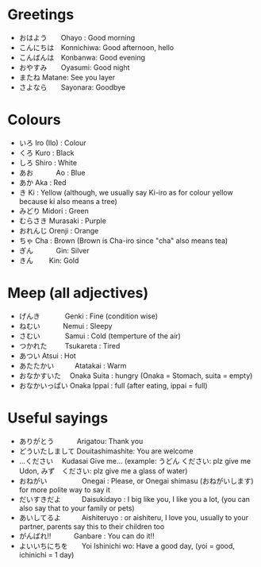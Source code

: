 # Greetings 
- おはよう　　Ohayo : Good morning 
- こんにちは　Konnichiwa: Good afternoon, hello
- こんばんは　Konbanwa: Good evening 
- おやすみ　　Oyasumi: Good night 
- またね     Matane: See you layer
- さよなら　　Sayonara: Goodbye

# Colours 
- いろ      Iro (Ilo) : Colour
- くろ      Kuro : Black
- しろ      Shiro : White 
- あお　　　 Ao : Blue
- あか      Aka : Red
- き        Ki : Yellow (although, we usually say Ki-iro as for colour yellow because ki also means a tree)
- みどり     Midori : Green
- むらさき   Murasaki : Purple 
- おれんじ   Orenji : Orange
- ちゃ      Cha : Brown (Brown is Cha-iro since "cha" also means tea)
- ぎん　　　 Gin: Silver
- きん　　   Kin: Gold 

# Meep (all adjectives) 
- げんき　  　 　Genki : Fine (condition wise) 
- ねむい　   　　Nemui : Sleepy 
- さむい　  　 　Samui : Cold (temperture of the air) 
- つかれた 　  　Tsukareta : Tired 
- あつい         Atsui : Hot
- あたたかい　　　Atatakai : Warm
- おなかすいた　  Onaka Suita : hungry (Onaka = Stomach, suita = empty) 
- おなかいっぱい  Onaka Ippai : full (after eating, ippai = full)


# Useful sayings 
- ありがとう　  　　Arigatou: Thank you
- どういたしまして  Douitashimashite: You are welcome
- ...ください　    Kudasai Give me... (example:  うどん ください: plz give me Udon, みず　ください: plz give me a glass of water)
- おねがい　　　　　Onegai : Please, or Onegai shimasu (おねがいします) for more polite way to say it
- だいすきだよ　　　Daisukidayo : I big like you, I like you a lot, (you can also say that to your family or pets) 
- あいしてるよ　　　Aishiteruyo : or aishiteru, I love you, usually to your partner, parents say this to their children too
- がんばれ!!　　　 Ganbare : You can do it!! 
- よいいちにちを　　Yoi Ishinichi wo: Have a good day, (yoi = good, ichinichi = 1 day)
